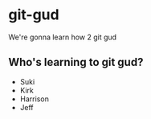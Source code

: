 # git-gud

We're gonna learn how 2 git gud

## Who's learning to git gud?
 * Suki
 * Kirk
 * Harrison
 * Jeff
